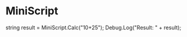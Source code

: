 # MiniScript
<summary>
string result = MiniScript.Calc("10+25");
Debug.Log("Result: " + result);
</summary>

